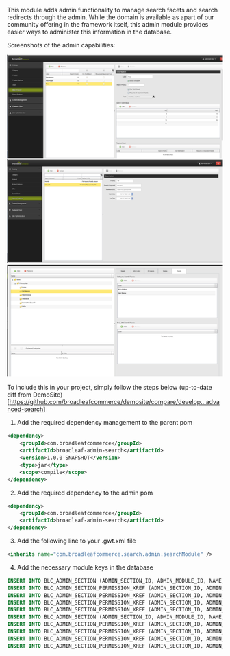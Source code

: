 This module adds admin functionality to manage search facets and search redirects through the admin. While the domain is available
as apart of our community offering in the framework itself, this admin module provides easier ways to administer this information in
the database.

Screenshots of the admin capabilities:

[![Facet Management](images/modules/AdvancedSearchAdmin-Facets.png)](images/modules/AdvancedSearchAdmin-Facets.png)
[![Search Redirect Management](images/modules/AdvancedSearchAdmin-Redirect.png)](images/modules/AdvancedSearchAdmin-Redirect.png)
[![Category Facet Management](images/modules/AdvancedSearchAdmin-CategoryFacets.png)](images/modules/AdvancedSearchAdmin-CategoryFacets.png)

To include this in your project, simply follow the steps below (up-to-date diff from DemoSite)[https://github.com/broadleafcommerce/demosite/compare/develop...advanced-search]

1. Add the required dependency management to the parent pom
```xml
<dependency>
    <groupId>com.broadleafcommerce</groupId>
    <artifactId>broadleaf-admin-search</artifactId>
    <version>1.0.0-SNAPSHOT</version>
    <type>jar</type>
    <scope>compile</scope>
</dependency>
```

2. Add the required dependency to the admin pom
```xml
<dependency>
    <groupId>com.broadleafcommerce</groupId>
    <artifactId>broadleaf-admin-search</artifactId>
</dependency>
```

3. Add the following line to your .gwt.xml file
```xml
<inherits name="com.broadleafcommerce.search.admin.searchModule" />
```

4. Add the necessary module keys in the database
```sql
INSERT INTO BLC_ADMIN_SECTION (ADMIN_SECTION_ID, ADMIN_MODULE_ID, NAME, SECTION_KEY, URL, USE_DEFAULT_HANDLER) VALUES (20, 1, 'Search Facet', 'SearchFacet', '/search-facet', TRUE);
INSERT INTO BLC_ADMIN_SECTION_PERMISSION_XREF (ADMIN_SECTION_ID, ADMIN_PERMISSION_ID) VALUES (20,6);
INSERT INTO BLC_ADMIN_SECTION_PERMISSION_XREF (ADMIN_SECTION_ID, ADMIN_PERMISSION_ID) VALUES (20,7);
INSERT INTO BLC_ADMIN_SECTION_PERMISSION_XREF (ADMIN_SECTION_ID, ADMIN_PERMISSION_ID) VALUES (20,8);
INSERT INTO BLC_ADMIN_SECTION_PERMISSION_XREF (ADMIN_SECTION_ID, ADMIN_PERMISSION_ID) VALUES (20,9);
INSERT INTO BLC_ADMIN_SECTION (ADMIN_SECTION_ID, ADMIN_MODULE_ID, NAME, SECTION_KEY, URL, USE_DEFAULT_HANDLER) VALUES (21, 1, 'Search Redirect', 'SearchRedirect', '/search-redirect', TRUE);
INSERT INTO BLC_ADMIN_SECTION_PERMISSION_XREF (ADMIN_SECTION_ID, ADMIN_PERMISSION_ID) VALUES (21,6);
INSERT INTO BLC_ADMIN_SECTION_PERMISSION_XREF (ADMIN_SECTION_ID, ADMIN_PERMISSION_ID) VALUES (21,7);
INSERT INTO BLC_ADMIN_SECTION_PERMISSION_XREF (ADMIN_SECTION_ID, ADMIN_PERMISSION_ID) VALUES (21,8);
INSERT INTO BLC_ADMIN_SECTION_PERMISSION_XREF (ADMIN_SECTION_ID, ADMIN_PERMISSION_ID) VALUES (21,9);
```
